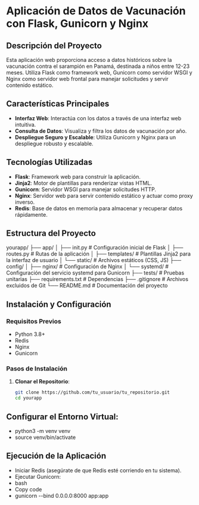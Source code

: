 # Aplicación de Datos de Vacunación con Flask, Gunicorn y Nginx

## Descripción del Proyecto
Esta aplicación web proporciona acceso a datos históricos sobre la vacunación contra el sarampión en Panamá, destinada a niños entre 12-23 meses. Utiliza Flask como framework web, Gunicorn como servidor WSGI y Nginx como servidor web frontal para manejar solicitudes y servir contenido estático.

## Características Principales
- **Interfaz Web**: Interactúa con los datos a través de una interfaz web intuitiva.
- **Consulta de Datos**: Visualiza y filtra los datos de vacunación por año.
- **Despliegue Seguro y Escalable**: Utiliza Gunicorn y Nginx para un despliegue robusto y escalable.

## Tecnologías Utilizadas
- **Flask**: Framework web para construir la aplicación.
- **Jinja2**: Motor de plantillas para renderizar vistas HTML.
- **Gunicorn**: Servidor WSGI para manejar solicitudes HTTP.
- **Nginx**: Servidor web para servir contenido estático y actuar como proxy inverso.
- **Redis**: Base de datos en memoria para almacenar y recuperar datos rápidamente.

## Estructura del Proyecto
yourapp/ ├── app/ │ ├── init.py # Configuración inicial de Flask │ ├── routes.py # Rutas de la aplicación │ ├── templates/ # Plantillas Jinja2 para la interfaz de usuario │ └── static/ # Archivos estáticos (CSS, JS) ├── config/ │ ├── nginx/ # Configuración de Nginx │ └── systemd/ # Configuración del servicio systemd para Gunicorn ├── tests/ # Pruebas unitarias ├── requirements.txt # Dependencias ├── .gitignore # Archivos excluidos de Git └── README.md # Documentación del proyecto


## Instalación y Configuración

### Requisitos Previos
- Python 3.8+
- Redis
- Nginx
- Gunicorn

### Pasos de Instalación
1. **Clonar el Repositorio**:
   ```bash
   git clone https://github.com/tu_usuario/tu_repositorio.git
   cd yourapp


## Configurar el Entorno Virtual:
- python3 -m venv venv
- source venv/bin/activate

## Ejecución de la Aplicación
- Iniciar Redis (asegúrate de que Redis esté corriendo en tu sistema).
- Ejecutar Gunicorn:
- bash
- Copy code
- gunicorn --bind 0.0.0.0:8000 app:app
